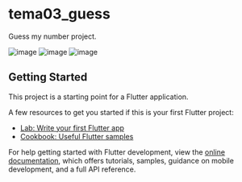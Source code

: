 # tema03_guess

Guess my number project.

![image](https://user-images.githubusercontent.com/45739581/233855398-38a45e77-1cb2-4e24-9cb4-05e659d717d7.png)
![image](https://user-images.githubusercontent.com/45739581/233855431-449cec5a-a1f9-4b9e-8743-fc9b354faf27.png)
![image](https://user-images.githubusercontent.com/45739581/233855443-d7d8fce4-9292-44fc-9118-8a3895e67af2.png)


## Getting Started

This project is a starting point for a Flutter application.

A few resources to get you started if this is your first Flutter project:

- [Lab: Write your first Flutter app](https://docs.flutter.dev/get-started/codelab)
- [Cookbook: Useful Flutter samples](https://docs.flutter.dev/cookbook)

For help getting started with Flutter development, view the
[online documentation](https://docs.flutter.dev/), which offers tutorials,
samples, guidance on mobile development, and a full API reference.
